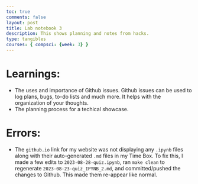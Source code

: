 ```yaml
---
toc: true
comments: false
layout: post
title: Lab notebook 3
description: This shows planning and notes from hacks.
type: tangibles
courses: { compsci: {week: 3} }
---
```


# Learnings:
- The uses and importance of Github issues. Github issues can be used to log plans, bugs, to-do lists and much more. It helps with the organization of your thoughts. 
- The planning process for a techical showcase.

# Errors:
- The `github.io` link for my website was not displaying any `.ipynb` files along with their auto-generated `.md` files in my Time Box. To fix this, I made a few edits to `2023-08-28-quiz.ipynb`, ran `make clean` to regenerate `2023-08-23-quiz_IPYNB_2.md`, and committed/pushed the changes to Github. This made them re-appear like normal.
